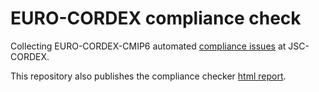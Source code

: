 # EURO-CORDEX compliance check

Collecting EURO-CORDEX-CMIP6 automated [compliance issues](https://github.com/euro-cordex/jsc-compliance-check/issues) at JSC-CORDEX.

This repository also publishes the compliance checker [html report](https://euro-cordex.github.io/jsc-compliance-check/report/compliance-report.html).
